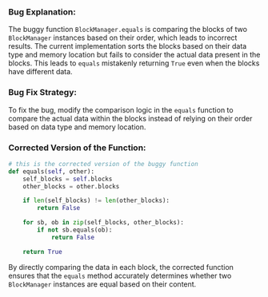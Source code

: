 ### Bug Explanation:
The buggy function `BlockManager.equals` is comparing the blocks of two `BlockManager` instances based on their order, which leads to incorrect results. The current implementation sorts the blocks based on their data type and memory location but fails to consider the actual data present in the blocks. This leads to `equals` mistakenly returning `True` even when the blocks have different data.

### Bug Fix Strategy:
To fix the bug, modify the comparison logic in the `equals` function to compare the actual data within the blocks instead of relying on their order based on data type and memory location.

### Corrected Version of the Function:
```python
# this is the corrected version of the buggy function
def equals(self, other):
    self_blocks = self.blocks
    other_blocks = other.blocks

    if len(self_blocks) != len(other_blocks):
        return False

    for sb, ob in zip(self_blocks, other_blocks):
        if not sb.equals(ob):
            return False

    return True
``` 

By directly comparing the data in each block, the corrected function ensures that the `equals` method accurately determines whether two `BlockManager` instances are equal based on their content.